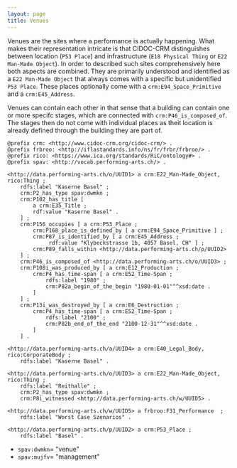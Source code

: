 ```yaml
---
layout: page
title: Venues
---
```


Venues are the sites where a performance is actually happening. What makes their representation intricate is that CIDOC-CRM distinguishes between location (`P53 Place`) and infrastructure (`E18 Physical Thing` or `E22 Man-Made Object`). In order to described such sites comprehensively here both aspects are combined. They are primarily understood and identified as a `E22 Man-Made Object` that always comes with a specific but unidentified `P53 Place`. These places optionally come with a `crm:E94_Space_Primitive` and a `crm:E45_Address`.

Venues can contain each other in that sense that a building can contain one or more specifc stages, which are connected with `crm:P46_is_composed_of`. The stages then do not come with individual places as theit location is already defined through the building they are part of.

```ttl
@prefix crm: <http://www.cidoc-crm.org/cidoc-crm/> .
@prefix frbroo: <http://iflastandards.info/ns/fr/frbr/frbroo/> .
@prefix rico: <https://www.ica.org/standards/RiC/ontology#> .
@prefix spav: <http://vocab.performing-arts.ch/> .

<http://data.performing-arts.ch/o/UUID1> a crm:E22_Man-Made_Object, rico:Thing ;
    rdfs:label "Kaserne Basel" ;
    crm:P2_has_type spav:dwmkn ;
    crm:P102_has_title [ 
    	a crm:E35_Title ;
    	rdf:value "Kaserne Basel" .
    ] ;
    crm:P156_occupies [ a crm:P53_Place ;
        crm:P168_place_is_defined_by [ a crm:E94_Space_Primitive ] ;
        crm:P87_is_identified_by [ a crm:E45_Address ;
             rdf:value "Klybeckstrasse 1b, 4057 Basel, CH" ] ;
        crm:P89_falls_within <http://data.performing-arts.ch/p/UUID2>
    ] ;
    crm:P46_is_composed_of <http://data.performing-arts.ch/o/UUID3> ;
    crm:P108i_was_produced_by [ a crm:E12_Production ;
    	crm:P4_has_time-span [ a crm:E52_Time-Span ;
    		rdfs:label "1980" ;
        	crm:P82a_begin_of_the_begin "1980-01-01"^^xsd:date .
    	]
    ] ;
    crm:P13i_was_destroyed_by [ a crm:E6_Destruction ;
    	crm:P4_has_time-span [ a crm:E52_Time-Span ;
    		rdfs:label "2100" ;
        	crm:P82b_end_of_the_end "2100-12-31"^^xsd:date .
    	]
    ] .
    
<http://data.performing-arts.ch/a/UUID4> a crm:E40_Legal_Body, rico:CorporateBody ;
    rdfs:label "Kaserne Basel" .

<http://data.performing-arts.ch/o/UUID3> a crm:E22_Man-Made_Object, rico:Thing ;
    rdfs:label "Reithalle" ;
    crm:P2_has_type spav:dwmkn ;
    crm:P8i_witnessed <http://data.performing-arts.ch/w/UUID5> .

<http://data.performing-arts.ch/w/UUID5> a frbroo:F31_Performance  ;
    rdfs:label "Worst Case Szenarios" .

<http://data.performing-arts.ch/p/UUID2> a crm:P53_Place ;
    rdfs:label "Basel" .
```

* `spav:dwmkn`= "venue"
* `spav:mujfv`= "management"
